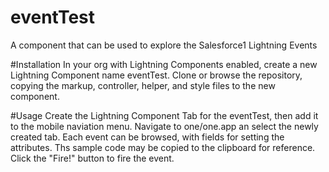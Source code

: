 # eventTest
A component that can be used to explore the Salesforce1 Lightning Events

#Installation
In your org with Lightning Components enabled, create a new Lightning Component name eventTest. Clone or browse the repository, copying the markup, controller, helper, and style files to the new component.

#Usage
Create the Lightning Component Tab for the eventTest, then add it to the mobile naviation menu. Navigate to one/one.app an select the newly created tab. Each event can be browsed, with fields for setting the attributes. Ths sample code may be copied to the clipboard for reference. Click the "Fire!" button to fire the event.
